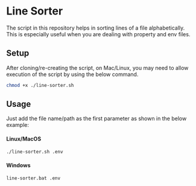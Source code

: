 # Line Sorter

The script in this repository helps in sorting lines of a file alphabetically. This is especially useful when you are dealing with property and env files.

## Setup

After cloning/re-creating the script, on Mac/Linux, you may need to allow execution of the script by using the below command.

```sh
chmod +x ./line-sorter.sh 
```

## Usage

Just add the file name/path as the first parameter as shown in the below example:

#### Linux/MacOS
```sh
./line-sorter.sh .env
```

#### Windows
```bat
line-sorter.bat .env
```
